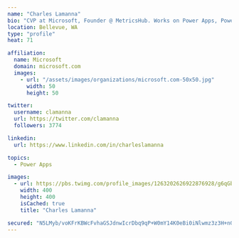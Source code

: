 ```yaml
---
name: "Charles Lamanna"
bio: "CVP at Microsoft, Founder @ MetricsHub. Works on Power Apps, Power Automate, Power Virtual Agent, Common Data Service and Dynamics 365."
location: Bellevue, WA
type: "profile"
heat: 71

affiliation:
  name: Microsoft
  domain: microsoft.com
  images:
    - url: "/assets/images/organizations/microsoft.com-50x50.jpg"
      width: 50
      height: 50

twitter:
  username: clamanna
  url: https://twitter.com/clamanna
  followers: 3774

linkedin:
  url: https://www.linkedin.com/in/charleslamanna

topics:
  - Power Apps

images:
  - url: https://pbs.twimg.com/profile_images/1263202626922876928/g6qGbHZ-_400x400.jpg
    width: 400
    height: 400
    isCached: true
    title: "Charles Lamanna"

secured: "N5LMyb/voKFrKBWcFvhaGSJdnwIcrDbq9qP+W0mY14K0eBi0iNlwmz3z3H+nGP87Ilsb56K8CBgiorGhQ9IaxKwE3SAXredpbjjzDfPc3cdoxRQe5wb0MSaDQC+E4pFDFpB7zlJ1R3/DTMIJNRmkRRCXWdFDS+VSCgFQSfZINNsVjFAAGzL0o4Lq0qIgUh0lQ6y0eTBzJKJIJjRjqRFj36R7U8BY67l8qZK+UtusTYOLq9mgsVWMtQncv0u5kSIQVtXIAgCXKS/kamxoXX8TP/eitfH15DCn4GoakC6EciqnWZlH9j5IK/U2BLSlFntWKDXQNSjPXPDkzT3w8zb8sQUjXcAf8ADCKK1xMLIjkfFsjtQ1TINFJf8WuRdYdQtIFVP635CBRTo9ogwjIBVzgwPfLff3VxWE+k+0xmioIwQ=;GVTTPj7GWCbIzX4Wxem+kg=="
---
```


